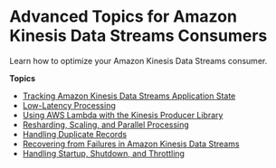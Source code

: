 # Advanced Topics for Amazon Kinesis Data Streams Consumers<a name="advanced-consumers"></a>

Learn how to optimize your Amazon Kinesis Data Streams consumer\.

**Topics**
+ [Tracking Amazon Kinesis Data Streams Application State](kinesis-record-processor-ddb.md)
+ [Low\-Latency Processing](kinesis-low-latency.md)
+ [Using AWS Lambda with the Kinesis Producer Library](kinesis-record-deaggregation.md)
+ [Resharding, Scaling, and Parallel Processing](kinesis-record-processor-scaling.md)
+ [Handling Duplicate Records](kinesis-record-processor-duplicates.md)
+ [Recovering from Failures in Amazon Kinesis Data Streams](kinesis-record-processor-failover-recovery.md)
+ [Handling Startup, Shutdown, and Throttling](kinesis-record-processor-additional-considerations.md)